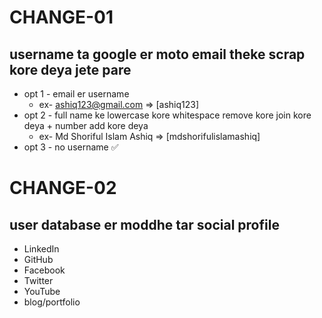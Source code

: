 
# CHANGE-01

## username ta google er moto email theke scrap kore deya jete pare
- opt 1 - email er username
    - ex- ashiq123@gmail.com => [ashiq123]
- opt 2 - full name ke lowercase kore whitespace remove kore join kore deya + number add kore deya
    - ex- Md Shoriful Islam Ashiq => [mdshorifulislamashiq]
- opt 3 - no username ✅

# CHANGE-02

## user database er moddhe tar social profile 
- LinkedIn
- GitHub
- Facebook
- Twitter
- YouTube
- blog/portfolio